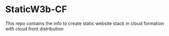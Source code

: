 # StaticW3b-CF
This repo contains the info to create static website stack in cloud formation with cloud front distribution
